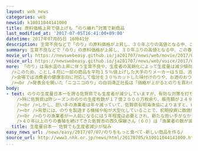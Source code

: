 ```yaml
---
layout: web_news
categories: web
newsid: k10011044141000
title: 原料価格上昇で値上げも ”のり離れ”対策で新商品
last_modified_at: '2017-07-05T16:41:00+09:00'
datetime: 2017年07月05日 16時41分
description: 生育不良などで「のり」の原料価格が上昇し、３０年ぶりの高値となる中、この春、商品の値上げに踏み切った大手のりメーカーでは、消費者の“のり離れ”を防ごうと、新たな特徴を打ち出した商品の開発に力を入れています。
summary: 生育不良などで「のり」の原料価格が上昇し、３０年ぶりの高値となる中、この春、商品の値上げに踏み切った大手のりメーカーでは、消費者の“のり離れ”を防ごうと、新たな特徴を打ち出した商品の開発に力を入れています。
movie_url: https://newswebeasy.github.io/ja201707/news/web/movie/2017/07/07/k10011044141000.mp4
voice_url: https://newswebeasy.github.io/ja201707/news/web/voice/2017/07/07/k10011044141000.mp3
more: 「のり」は海水温の上昇に伴う生育不良や、生産者の高齢化によって生産量は減少傾向が続いています。<br /><br />生産者などで作る団体によりますと、収穫された「のり」をメーカーに売る際の原料価格は年々上昇し、３０年ぶりの高値になっているということです。<br
  />このため、ことし４月に一部の商品を平均１５％値上げした大手のりメーカーは５日、消費者の“のり離れ”を防ごうと開発した新商品の発表会を開きました。<br /><br
  />会場では消費者の健康志向に対応して塩分を３０％カットした味付けのりや、お酒のおつまみの感覚で食べられるように酢で味付けをしたのり、それに子どもの弁当向けにアニメのキャラクターの形に切り取ったのりなど、新たな特徴を打ち出した１１の新商品が紹介されました。<br
  /><br />発表会を開いた「ニコニコのり」の白羽清正社長は「価格が上がるとのりを買わない人が増える可能性があるので、気軽にのりを食べてもらえるような需要を掘り起こしたい」と話しています。
body:
- text: のりの生産量日本一を誇る佐賀県でも生産者が減少していますが、有効な対策を打ち出せず、関係者は頭を抱えています。<br /><br />有明海で盛んなのりの養殖は秋から種付けが始まり、翌年の春まで収穫が行われます。<br
    />特に佐賀県は昨シーズンののりの生産枚数が１７億２０００万枚余り、販売額が２４９億４０００万円余りと、生産量と販売額ともに１４年連続で日本一を誇ります。<br
    /><br />しかし、担い手の漁業者は年々減っていて、佐賀県有明海漁協によりますと、ピーク時の昭和４５年には３０００人近くいた漁業者は、現在８２０人余りに減少し、高齢化もあって毎年数十人が廃業しているということです。<br
    /><br />背景には、のりを製造する機械や船が大型化していることで、初期投資に数億円の資金が必要になったことや、赤潮やカビの一種でのりの細胞を破壊する「赤腐れ病」の流行などのリスクがあるため、生産量が一定しないことなどがあると見られています。<br
    /><br />のりの漁業者が一人前になるには５年程度は必要とされ、新たな担い手がなかなか見つからず、地元の漁協なども頭を抱えています。<br /><br
    />４０年以上のりの養殖を続けてきた佐賀市の西久保敏さん（６０）は「漁業者の数が減ると生産枚数がどうしても落ちてくるので、生産者の減少は食い止めたい。ただ特殊な仕事なので、のりの漁をしたことがない人が『始めます』と言ってもまず無理だ。いろんな問題が山積みだと思う」と話しています。
  title: 生産量日本一 佐賀でも生産者減少が悩み
easy_news_url: /news/easy/2017/07/07/のりをもっと食べて-新しい商品を作る/
source_url: http://www3.nhk.or.jp/news/html/20170705/k10011044141000.html?utm_int=nsearch_contents_search-items_004
...
```

